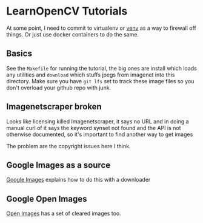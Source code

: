 LearnOpenCV Tutorials
=====================

At some point, I need to commit to virtualenv or
[venv](http://cewing.github.io/training.python_web/html/presentations/venv_intro.html)
as a way to firewall off things. Or just use docker containers to do the same.

Basics
-----

See the `Makefile` for running the tutorial, the big ones are install which
loads any utilities and `download` which stuffs jpegs from imagenet into this
directory. Make sure you have `git lfs` set to track these image files so you
don't overload your github repo with junk.

Imagenetscraper broken
----------------------

Looks like licensing killed Imagenetscraper, it says no URL and in doing a
manual curl of it says the keyword synset not found and the API is not otherwise
documented, so it's important to find another way to get images

The problem are the copyright issues here I think.

Google Images as a source
-------------------------

[Google Images](https://www.pyimagesearch.com/2017/12/04/how-to-create-a-deep-learning-dataset-using-google-images/)
explains how to do this with a downloader

Google Open Images
-----------------

[Open Images](https://storage.googleapis.com/openimages/web/download.html) has
a set of cleared images too.
